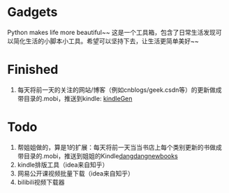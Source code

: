 Gadgets
=======
Python makes life more beautiful~~
这是一个工具箱，包含了日常生活发现可以简化生活的小脚本小工具。希望可以坚持下去，让生活更简单美好~~

Finished
=======
1. 每天将前一天的关注的网站/博客（例如cnblogs/geek.csdn等）的更新做成带目录的.mobi，推送到kindle: [kindleGen](/kindleGen)

Todo
=======
1. 帮姐姐做的，算是1的扩展：每天将前一天当当书店上每个类别更新的书做成带目录的.mobi，推送到姐姐的Kindle[dangdangnewbooks](/dangdangnewbooks)
2. kindle排版工具（idea来自知乎）
3. 网易公开课视频批量下载（idea来自知乎）
4. bilibili视频下载器
